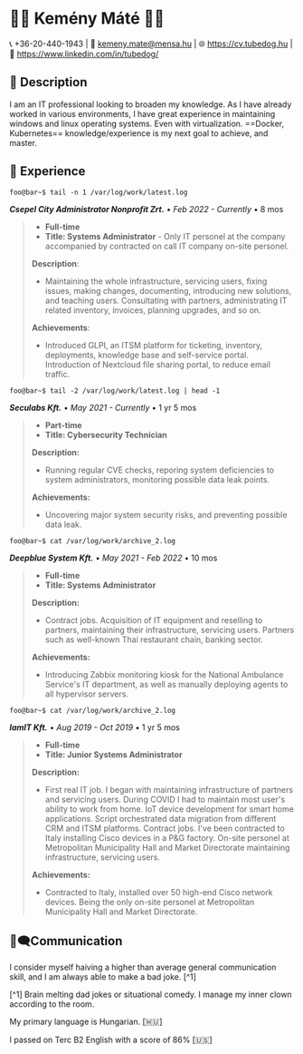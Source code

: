 # 👨‍💻 Kemény Máté 👨‍💻
📞 +36-20-440-1943 | 📧 kemeny.mate@mensa.hu | 🌐 https://cv.tubedog.hu | 🔗 https://www.linkedin.com/in/tubedog/

## 📝 Description
I am an IT professional looking to broaden my knowledge. As I have already worked in various environments, I have great experience in maintaining windows and linux operating systems. Even with virtualization. ==Docker, Kubernetes== knowledge/experience is my next goal to achieve, and master.

## 💼 Experience
```console
foo@bar~$ tail -n 1 /var/log/work/latest.log
```
***Csepel City Administrator Nonprofit Zrt.*** • *Feb 2022 - Currently* • 8 mos
> - **Full-time**
> - **Title: Systems Administrator** - Only IT personel at the company accompanied by contracted on call IT company on-site personel.
> 
> **Description**:
> - Maintaining the whole infrastructure, servicing users, fixing issues, making changes, documenting, introducing new solutions, and teaching users. Consultating with partners, administrating IT related inventory, invoices, planning upgrades, and so on.
>
>**Achievements**:
>- Introduced GLPI, an ITSM platform for ticketing, inventory, deployments, knowledge base and self-service portal. Introduction of Nextcloud file sharing portal, to reduce email traffic.


```console
foo@bar~$ tail -2 /var/log/work/latest.log | head -1
```
***Seculabs Kft.*** • *May 2021 - Currently* • 1 yr 5 mos
> - **Part-time**
> - **Title: Cybersecurity Technician**
> 
> **Description:**
> - Running regular CVE checks, reporing system deficiencies to system administrators, monitoring possible data leak points.
> 
> **Achievements:**
> - Uncovering major system security risks, and preventing possible data leak.

```console
foo@bar~$ cat /var/log/work/archive_2.log
```
***Deepblue System Kft.*** • *May 2021 - Feb 2022* • 10 mos
> - **Full-time**
> - **Title: Systems Administrator**
>
> **Description:**
> - Contract jobs. Acquisition of IT equipment and reselling to partners, maintaining their infrastructure, servicing users. Partners such as well-known Thai restaurant chain, banking sector.
>
>  **Achievements:**
> - Introducing Zabbix monitoring kiosk for the National Ambulance Service's IT department, as well as manually deploying agents to all hypervisor servers.

```console
foo@bar~$ cat /var/log/work/archive_2.log
```

***IamIT Kft.*** • *Aug 2019 - Oct 2019* • 1 yr 5 mos
> - **Full-time** 
> - **Title: Junior Systems Administrator**
> 
> **Description:**
> - First real IT job. I began with maintaining infrastructure of partners and servicing users. During COVID I had to maintain most user's ability to work from home. IoT device development for smart home applications. Script orchestrated data migration from different CRM and ITSM platforms. Contract jobs. I've been contracted to Italy installing Cisco devices in a P&G factory. On-site personel at Metropolitan Municipality Hall and Market Directorate maintaining infrastructure, servicing users.
>
> **Achievements:**
> - Contracted to Italy, installed over 50 high-end Cisco network devices. Being the only on-site personel at Metropolitan Municipality Hall and Market Directorate.
>

## 💬🗨️Communication
I consider myself haiving a higher than average general communication skill, and I am always able to make a bad joke. [^1]

[^1] Brain melting dad jokes or situational comedy. I manage my inner clown according to the room.

My primary language is Hungarian. [🇭🇺]

I passed on Terc B2 English with a score of 86% [🇺🇸]

